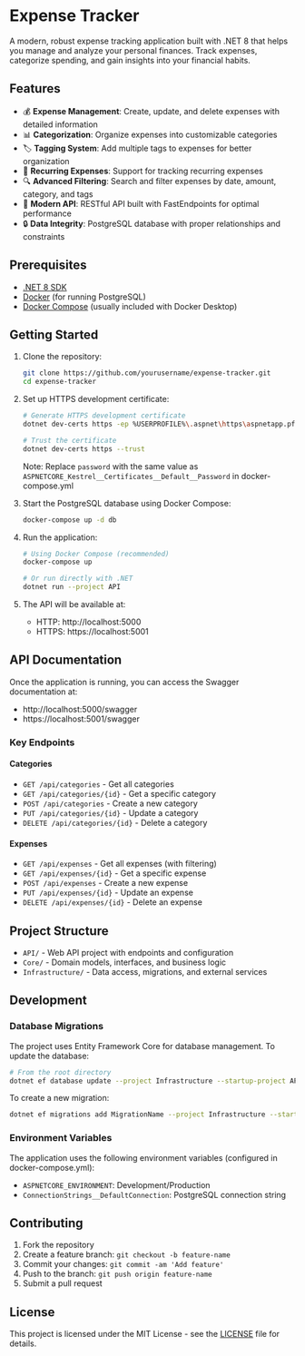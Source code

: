 # Expense Tracker

A modern, robust expense tracking application built with .NET 8 that helps you manage and analyze your personal finances. Track expenses, categorize spending, and gain insights into your financial habits.

## Features

- 💰 **Expense Management**: Create, update, and delete expenses with detailed information
- 📊 **Categorization**: Organize expenses into customizable categories
- 🏷️ **Tagging System**: Add multiple tags to expenses for better organization
- 💫 **Recurring Expenses**: Support for tracking recurring expenses
- 🔍 **Advanced Filtering**: Search and filter expenses by date, amount, category, and tags
- 📱 **Modern API**: RESTful API built with FastEndpoints for optimal performance
- 🔒 **Data Integrity**: PostgreSQL database with proper relationships and constraints

## Prerequisites

- [.NET 8 SDK](https://dotnet.microsoft.com/download/dotnet/8.0)
- [Docker](https://www.docker.com/products/docker-desktop/) (for running PostgreSQL)
- [Docker Compose](https://docs.docker.com/compose/install/) (usually included with Docker Desktop)

## Getting Started

1. Clone the repository:
   ```bash
   git clone https://github.com/yourusername/expense-tracker.git
   cd expense-tracker
   ```

2. Set up HTTPS development certificate:
   ```bash
   # Generate HTTPS development certificate
   dotnet dev-certs https -ep %USERPROFILE%\.aspnet\https\aspnetapp.pfx -p password
   
   # Trust the certificate
   dotnet dev-certs https --trust
   ```
   Note: Replace `password` with the same value as `ASPNETCORE_Kestrel__Certificates__Default__Password` in docker-compose.yml

3. Start the PostgreSQL database using Docker Compose:
   ```bash
   docker-compose up -d db
   ```

4. Run the application:
   ```bash
   # Using Docker Compose (recommended)
   docker-compose up

   # Or run directly with .NET
   dotnet run --project API
   ```

5. The API will be available at:
   - HTTP: http://localhost:5000
   - HTTPS: https://localhost:5001

## API Documentation

Once the application is running, you can access the Swagger documentation at:
- http://localhost:5000/swagger
- https://localhost:5001/swagger

### Key Endpoints

#### Categories
- `GET /api/categories` - Get all categories
- `GET /api/categories/{id}` - Get a specific category
- `POST /api/categories` - Create a new category
- `PUT /api/categories/{id}` - Update a category
- `DELETE /api/categories/{id}` - Delete a category

#### Expenses
- `GET /api/expenses` - Get all expenses (with filtering)
- `GET /api/expenses/{id}` - Get a specific expense
- `POST /api/expenses` - Create a new expense
- `PUT /api/expenses/{id}` - Update an expense
- `DELETE /api/expenses/{id}` - Delete an expense

## Project Structure

- `API/` - Web API project with endpoints and configuration
- `Core/` - Domain models, interfaces, and business logic
- `Infrastructure/` - Data access, migrations, and external services

## Development

### Database Migrations

The project uses Entity Framework Core for database management. To update the database:

```bash
# From the root directory
dotnet ef database update --project Infrastructure --startup-project API
```

To create a new migration:

```bash
dotnet ef migrations add MigrationName --project Infrastructure --startup-project API
```

### Environment Variables

The application uses the following environment variables (configured in docker-compose.yml):

- `ASPNETCORE_ENVIRONMENT`: Development/Production
- `ConnectionStrings__DefaultConnection`: PostgreSQL connection string

## Contributing

1. Fork the repository
2. Create a feature branch: `git checkout -b feature-name`
3. Commit your changes: `git commit -am 'Add feature'`
4. Push to the branch: `git push origin feature-name`
5. Submit a pull request

## License

This project is licensed under the MIT License - see the [LICENSE](LICENSE) file for details. 